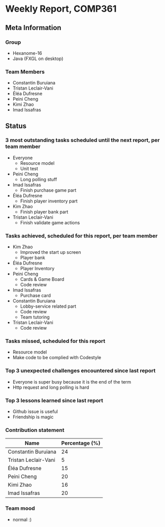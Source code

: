 # Weekly Report, COMP361

## Meta Information

### Group

* Hexanome-16
* Java (FXGL on desktop)

### Team Members

* Constantin Buruiana
* Tristan Leclair-Vani
* Éléa Dufresne
* Peini Cheng
* Kimi Zhao
* Imad Issafras

## Status

### 3 most outstanding tasks scheduled until the next report, per team member

* Everyone
  * Resource model
  * Unit test
* Peini Cheng
  * Long polling stuff
* Imad Issafras
  * Finish purchase game part
* Éléa Dufresne
  * Finish player inventory part
* Kim Zhao
  * Finish player bank part
* Tristan Leclair-Vani
  * Finish validate game actions 

### Tasks achieved, scheduled for this report, per team member

* Kim Zhao
  * Improved the start up screen
  * Player bank
* Éléa Dufresne
  * Player Inventory
* Peini Cheng
  * Cards & Game Board
  * Code review
* Imad Issafras
  * Purchase card
* Constantin Buruiana
  * Lobby-service related part
  * Code review
  * Team tutoring
* Tristan Leclair-Vani
  * Code review

### Tasks missed, scheduled for this report

* Resource model
* Make code to be complied with Codestyle

### Top 3 unexpected challenges encountered since last report

* Everyone is super busy because it is the end of the term
* Http request and long polling is hard

### Top 3 lessons learned since last report
* Github issue is useful
* Friendship is magic

### Contribution statement

Name | Percentage (%)
--- | ---
Constantin Buruiana | 24
Tristan Leclair-Vani | 5
Éléa Dufresne | 15
Peini Cheng | 20
Kimi Zhao | 16
Imad Issafras | 20

### Team mood

*  normal :)
